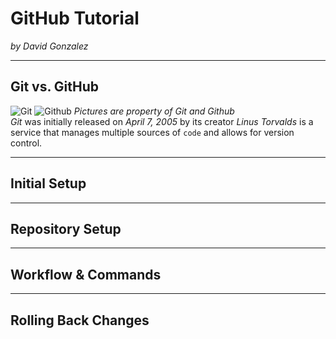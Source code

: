 # GitHub Tutorial

_by David Gonzalez_

---
## Git vs. GitHub
![Git](https://upload.wikimedia.org/wikipedia/commons/thumb/e/e0/Git-logo.svg/1024px-Git-logo.svg.png) 
![Github](https://c1.staticflickr.com/6/5622/22160892602_e5474a698d.jpg)
_*Pictures are property of Git and Github*_  
*Git* was initially released on _April 7, 2005_ by its creator _Linus Torvalds_ is a service that manages multiple sources of `code` and allows for version control. 



---
## Initial Setup



---
## Repository Setup



---
## Workflow & Commands



---
## Rolling Back Changes